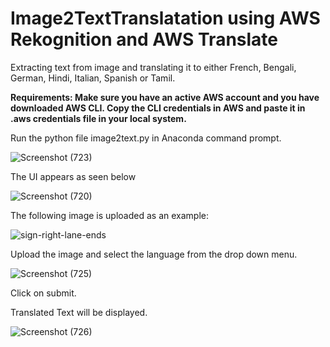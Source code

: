 # Image2TextTranslatation using AWS Rekognition and AWS Translate

Extracting text from image and translating it to either French, Bengali, German, Hindi, Italian, Spanish or Tamil.

**Requirements: Make sure you have an active AWS account and you have downloaded AWS CLI. Copy the CLI credentials in AWS and paste it in .aws credentials file in your local system.**

Run the python file image2text.py in Anaconda command prompt.

![Screenshot (723)](https://user-images.githubusercontent.com/53952516/140748184-b9528796-cf5c-4991-8e6f-7ba414989ab8.png)

The UI appears as seen below

![Screenshot (720)](https://user-images.githubusercontent.com/53952516/140748116-b2787674-8018-4235-8083-cd71c19a59b2.png)

The following image is uploaded as an example:

![sign-right-lane-ends](https://user-images.githubusercontent.com/53952516/140748058-05db5f87-dd35-484a-bebd-c2809c50b9c1.png)

Upload the image and select the language from the drop down menu.

![Screenshot (725)](https://user-images.githubusercontent.com/53952516/140748229-634f1279-a998-4ecf-88a3-d8a6a3d004f7.png)

Click on submit.

Translated Text will be displayed.

![Screenshot (726)](https://user-images.githubusercontent.com/53952516/140748281-f27d24a0-0702-4e8b-a4ac-f62c2b3facc3.png)
